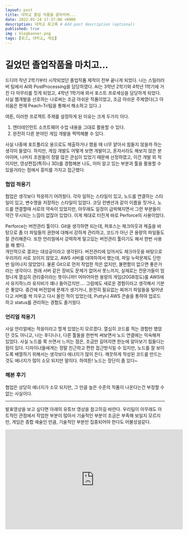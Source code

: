 ```yaml
---
layout: post
title: 대학교 졸업 작품을 끝마치며...
date: 2022-05-24 17:37:00 +0900
description: 대학교 회고록 # Add post description (optional)
published: true
img : blogbanner.png
tags: [회고, 대학교, 게임]
---
```


# 길었던 졸업작품을 마치고...
드디어 작년 2학기부터 시작되었던 졸업작품 제작이 전부 끝나게 되었다.
나는 스릴러러버 팀에서 AI와 PostProcessing을 담당하였다. AI는 3학년 2학기와 4학년 1학기에 거진 다 마무리를 짓게 되었고, 4학년 1학기에 와서 포스트 프로세싱을 담당하게 되었다.
사실 웹개발을 선호하는 나로써는 조금 아쉬운 작품이었고, 조금 아쉬운 주제였다(그 아쉬움은 현재 Peach-Tri팀을 통해서 해소하고 있다..)  

여튼, 이러한 프로젝트 주제를 설정하게 된 이유는 크게 두가지 이다.
1. 엔터테인먼트 소프트웨어 수업 내용을 그대로 활용할 수 있다.
2. 완전히 다른 분야인 게임 개발을 찍먹해볼 수 있다.  

사실 나중에 포트폴리오 용으로도 제출하거나 했을 때 너무 얕아서 힘들지 않을까 하는 생각이 들었다. 하지만, 게임 개발도 어떻게 보면 개발이고, 혼자서라도 해보지 않은 분야이며, 나머지 조원들이 정말 많은 관심이 있었기 때문에 선정하였고, 이건 개발 외 적이지만, 영상편집(특히나 3D)를 경험해본 나도, 이미 알고 있는 부분과 툴을 활용할 수 있을거라는 점에서 흥미를 가지고 접근했다.

### 협업 적응기
협업은 생각보다 적응하기 어려웠다. 각자 일하는 스타일이 있고, 노드를 연결하는 스타일이 있고, 변수명을 저장하는 스타일이 있었다. 코딩 컨벤션과 같이 이름을 짓거나, 노드를 연결할때 서로의 약속이 있었지만, 아무래도 일정이 급박해지면서 그런 부분들이 약간 무시되는 느낌이 없잖아 있었다. 이게 제대로 터진게 바로 Perforce의 사용이었다.

Perforce는 버전관리 툴이다. Git을 생각하면 되는데, 퍼포스는 체크아웃과 제출을 바탕으로 좀 더 파일들의 권한에 대해서 강하게 관리하고, 코드가 아닌 큰 용량의 파일들도 잘 관리해준다. 또한 언리얼에서 강력하게 밀고있는 버전관리 툴이기도 해서 한번 사용을 해 봤다.  
 개인적으로 결과는 대성공이라고 생각된다. 버전관리에 있어서도 체크아웃을 바탕으로 우리끼리 서로 꼬이지 않았고, AWS 서버를 대여하여서 했는데, 파일 누락문제도 단한번 일어나지 않았었다. 물론 Git으로 먼저 작업한 적은 없지만, 불편함이 없으면 좋은거라는 생각이다. 원래 서버 같은 장비도 문제가 없어서 못느끼지, 실제로는 전문가들이 엄청나게 열심히 관리중이라는 뜻이니까!! 어마어마한 용량의 게임(20GB정도)를 AWS에서 유지하느라 유지비가 꽤나 들어갔지만.... 그럼에도 새로운 경험이라고 생각해서 기분은 좋았다. 중간에 버전업에 문제가 생기거나, 완전히 필요없는 찌꺼기 파일들을 털어낸다고 서버를 싹 지우고 다시 올린 적이 있었는데, Putty나 AWS 콘솔을 통하여 업로드 하고 status를 관리하는 경험도 즐거웠다.  

### 언리얼 적응기
사실 언리얼에는 적응이라고 할게 있었는지 모르겠다. 열심히 코드를 적는 경험만 했었던 것도 아니고, 나는 후디니나, 다른 툴들을 한번씩 써보면서 노드 연결에는 익숙해져 있었다. 사실 노드를 쭉 쓰면서 느끼는 점은, 조금만 길어지면 한눈에 알아보기 힘들다는 점이 있다. 디자이너들에게는 정말 친근하고 편한 접근방식일 수 있지만, 노드를 잘 보이도록 배열하기 위해서는 생각보다 에너지가 많이 든다. 깨끗하게 작성된 코드를 만드는 것도 에너지가 많이 소모 되지만 말이다. 하여튼! 노드는 장단이 좀 있다~

### 해본 후기
 협업은 상당히 에너지가 소모 되지만, 그 만큼 높은 수준의 작품이 나온다는건 부정할 수 없는 사실이다.
 

---
발표영상을 보고 싶다면 아래의 유튜브 영상을 참고하길 바란다. 우리팀이 아무래도 아트적인 관점에서 작업한 부분이 많아서 기술적인 부분이 조금은 부족해 보일지 모르지만, 게임은 종합 예술인 만큼, 기술적인 부분만 집중되어야 한다도 어불성설같다.
<iframe width="560" height="315" src="https://www.youtube.com/embed/vQQng5KhXcQ" title="YouTube video player" frameborder="0" allow="accelerometer; autoplay; clipboard-write; encrypted-media; gyroscope; picture-in-picture" allowfullscreen></iframe>
